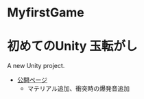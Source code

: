 # MyfirstGame
# 初めてのUnity 玉転がし

A new Unity project.

- [公開ページ](https://unityroom.com/games/test082701)
  - マテリアル追加、衝突時の爆発音追加
